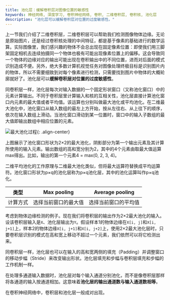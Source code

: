 ```yaml
---
title: 池化层：缓解卷积层对图像位置的敏感性
keywords: 神经网络, 深度学习, 卷积神经网络, 卷积, 二维卷积层, 卷积核, 池化层
description: "池化层可以缓解卷积层对位置的过度敏感性。"
---
```


上一节我们介绍了二维卷积层，二维卷积层可以帮助我们检测图像物体边缘。无论是原始图片，还是经过卷积核处理的中间特征，都是基于像素的基础进行的数学运算。实际图像里，我们感兴趣的物体不会总出现在固定像素位置：即使我们用三脚架固定相机去连续拍摄同一个物体也极有可能出现像素位置上的偏移。这会导致同一个物体的边缘对应的输出可能出现在卷积输出中的不同位置，进而对后面的模式识别造成不便。另外，绝大多数计算机视觉任务对图像处理终极目标是识别图片内的物体，所以不需要细致到对每个像素进行检测，只需要找到图片中物体的大概轮廓就好了。池化层可以**缓解卷积层对位置的过度敏感性**。

同卷积层一样，池化层每次对输入数据的一个固定形状窗口（又称池化窗口）中的元素计算输出。不同于卷积层里计算输入和核的互相关性，池化层直接计算池化窗口内元素的最大值或者平均值。该运算也分别叫做最大池化或平均池化。在二维最大池化中，池化窗口从输入数组的最左上方开始，按从左往右、从上往下的顺序，依次在输入数组上滑动。当池化窗口滑动到某一位置时，窗口中的输入子数组的最大值即输出数组中相应位置的元素。

![最大池化过程](http://aixingqiu-1258949597.cos.ap-beijing.myqcloud.com/2020-11-19-082715.png){: .align-center}

上图展示了池化窗口形状为2×2的最大池化，阴影部分为第一个输出元素及其计算所使用的输入元素。输出数组的高和宽分别为2，其中的4个元素由取最大值运算max得出。比如，输出的第一个元素4 = max(0, 2, 3, 4)。

二维平均池化的工作原理与二维最大池化类似，但将最大运算符替换成平均运算符。池化窗口形状为p×q的池化层称为p×q池化层，其中的池化运算叫作p×q池化。

| 类型     | Max pooling                                                  | Average pooling                                              |
| -------- | ------------------------------------------------------------ | ------------------------------------------------------------ |
| 计算方式 | 选择当前窗口的最大值                                         | 选择当前窗口的平均值                                         |

考虑到物体边缘检测的例子。现在我们将卷积层的输出作为2×2最大池化的输入。设该卷积层输入是`X`、池化层输出为`Y`。假设样本1的物体边缘在`X[i, j]`和`X[i, j+1]`上，样本2的物体边缘`X[i, j+1]`和`X[i, j+2]`上，使用2×2最大池化层时，只要卷积层识别的模式在高和宽上移动不超过一个元素，我们依然可以将它检测出来。

同卷积层一样，池化层也可以在输入的高和宽两侧的填充（Padding）并调整窗口的移动步幅（Stride）来改变输出形状。池化层填充和步幅与卷积层填充和步幅的工作机制一样。

在处理多通道输入数据时，池化层对每个输入通道分别池化，而不是像卷积层那样将各通道的输入按通道相加。这意味着**池化层的输出通道数与输入通道数相等**。

在卷积神经网络中，卷积层和池化层一般成对出现。​